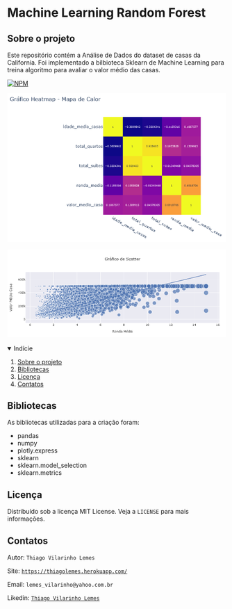 # Machine Learning Random Forest

<!-- Sobre o projeto -->
## Sobre o projeto
Este repositório contém a Análise de Dados do dataset de casas da California. Foi implementado a bilbioteca Sklearn de Machine Learning para treina algoritmo para avaliar o valor médio das casas.

[![NPM](https://img.shields.io/github/license/tvlemes/machine-learning-random-forest)](https://github.com/tvlemes/machine-learning-random-forest/blob/main/license)

![](/images/01.PNG)


![](/images/02.PNG)



<!-- TABLE OF CONTENTS -->
<details open="open">
  <summary>Indície</summary>
  <ol>
    <li>
      <a href="#sobre-o-projeto">Sobre o projeto</a>
    </li>
    <li><a href="#bibliotecas">Bibliotecas</a></li>
    <li><a href="#licença">Licença</a></li>
    <li><a href="#contatos">Contatos</a></li>
  </ol>
</details>



<!-- Bibliotecas -->
## Bibliotecas

As bibliotecas utilizadas para a criação foram:

* pandas
* numpy
* plotly.express
* sklearn
* sklearn.model_selection
* sklearn.metrics

<!-- Licença -->
## Licença

Distribuído sob a licença MIT License. Veja a `LICENSE` para mais informações.

<!-- Contatos -->
## Contatos

Autor: `Thiago Vilarinho Lemes`

Site: [`https://thiagolemes.herokuapp.com/`](https://thiagolemes.herokuapp.com)

Email: `lemes_vilarinho@yahoo.com.br`

Likedin: [`Thiago Vilarinho Lemes`](https://www.linkedin.com/in/thiago-vilarinho-lemes-b1232727/)

